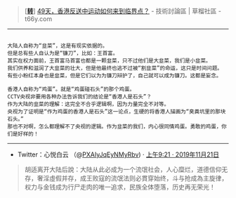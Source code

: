  

> [[**转**](https://www.microsofttranslator.com/bv.aspx?from=&to=zh-CHS&a=https://t66y.com/htm_data/1907/7/3600124.html)] [49天，香港反送中运动如何来到临界点？](https://t66y.com/htm_data/1907/7/3600124.html) - 技術討論區 | 草榴社區 - t66y.com

----------------------------------------------------------------------------------

```

大陆人自称为“韭菜”，这是有现实依据的。
但是总有些人自认为是“镰刀”，比如：王首富。
其实在权力面前，王首富马首富也都是一颗韭菜，只不过他们是大韭菜，我们是小韭菜。
我们供养和滋润了大韭菜的壮大，但是他最终也逃不过被“割韭菜”的命运，这只是时间问题。
有些小粉红本身也是韭菜，但是它们以为为镰刀辩护了，自己就可以成为镰刀。这都是妄念。

香港人自称为“鸡蛋”。就是“鸡蛋碰石头”的那个鸡蛋。
CCTV央视非要用各种办法告诉我们的结论是“香港人是石头”？
作为大陆的韭菜的理解：这完全不合乎逻辑啊，因为力量完全不对等。
央视为了证明是“作为鸡蛋的香港人是石头”这一论点，生硬的将香港人描画为“臭粪坑里的那块石头。”
那也不对啊，怎么都理解不了央视的逻辑。作为韭菜的我们，内心很同情鸡蛋。勇敢的鸡蛋，你们是好样的！

```

----------------------------------------------------------------------------------

- Twitter：心悦白云 （@[PXAIyJqEyNMyRbv](https://twitter.com/PXAIyJqEyNMyRbv/)) · [上午9:21 · 2019年11月21日](https://twitter.com/PXAIyJqEyNMyRbv/status/1197444838712438784)
> 胡适离开大陆后說：大陆从此必成为一个流氓社会，人心糜烂，道德信仰无存，奢淫虛假并存，成王败寇的流氓法则必貫穿始终，斗与抢成為主旋律，权力与金钱成为行尸走肉的唯一追求，民族全体堕落，历史再无荣光！
